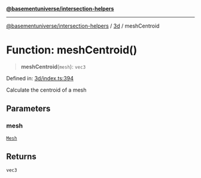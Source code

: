 [**@basementuniverse/intersection-helpers**](../../README.md)

***

[@basementuniverse/intersection-helpers](../../README.md) / [3d](../README.md) / meshCentroid

# Function: meshCentroid()

> **meshCentroid**(`mesh`): `vec3`

Defined in: [3d/index.ts:394](https://github.com/basementuniverse/intersection-helpers/blob/98a1762f467a7b92d986d7a09e3582c961f718d2/src/3d/index.ts#L394)

Calculate the centroid of a mesh

## Parameters

### mesh

[`Mesh`](../types/type-aliases/Mesh.md)

## Returns

`vec3`
